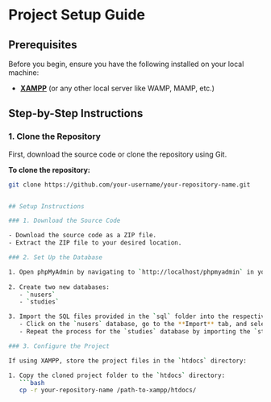 # Project Setup Guide

## Prerequisites
Before you begin, ensure you have the following installed on your local machine:
- [**XAMPP**](https://www.apachefriends.org/index.html) (or any other local server like WAMP, MAMP, etc.)

## Step-by-Step Instructions

### 1. Clone the Repository
First, download the source code or clone the repository using Git.

**To clone the repository:**
```bash
git clone https://github.com/your-username/your-repository-name.git


## Setup Instructions

### 1. Download the Source Code

- Download the source code as a ZIP file.
- Extract the ZIP file to your desired location.

### 2. Set Up the Database

1. Open phpMyAdmin by navigating to `http://localhost/phpmyadmin` in your web browser.
   
2. Create two new databases:
   - `nusers`
   - `studies`

3. Import the SQL files provided in the `sql` folder into the respective databases:
   - Click on the `nusers` database, go to the **Import** tab, and select the `nusers.sql` file from the `sql` folder. Click **Go** to import the file.
   - Repeat the process for the `studies` database by importing the `studies.sql` file.

### 3. Configure the Project

If using XAMPP, store the project files in the `htdocs` directory:

1. Copy the cloned project folder to the `htdocs` directory:
   ```bash
   cp -r your-repository-name /path-to-xampp/htdocs/

